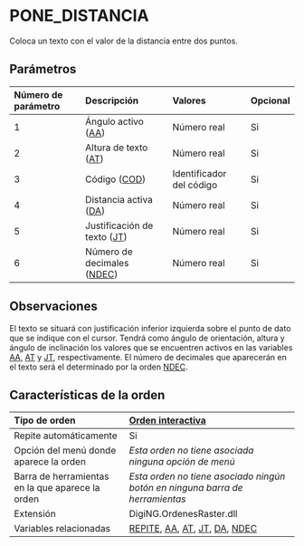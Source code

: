 # PONE\_DISTANCIA

Coloca un texto con el valor de la distancia entre dos puntos.

## Parámetros

| Número de parámetro | Descripción | Valores | Opcional |
| :--- | :--- | :--- | :--- |
| 1 | Ángulo activo \([AA](AA.html)\) | Número real | Si |
| 2 | Altura de texto \([AT](AT.html)\) | Número real | Si |
| 3 | Código \([COD](COD.html)\) | Identificador del código | Si |
| 4 | Distancia activa \([DA](DA.html)\) | Número real | Si |
| 5 | Justificación de texto \([JT](JT.html)\) | Número real | Si |
| 6 | Número de decimales \([NDEC](NDEC.html)\) | Número real | Si |

## Observaciones

El texto se situará con justificación inferior izquierda sobre el punto de dato que se indique con el cursor. Tendrá como ángulo de orientación, altura y ángulo de inclinación los valores que se encuentren activos en las variables [AA](AA.html), [AT](AT.html) y [JT](JT.html), respectivamente. El número de decimales que aparecerán en el texto será el determinado por la orden [NDEC](NDEC.html).

## Características de la orden

| Tipo de orden | [Orden interactiva]() |
| :--- | :--- |
| Repite automáticamente | Si |
| Opción del menú donde aparece la orden | _Esta orden no tiene asociada ninguna opción de menú_ |
| Barra de herramientas en la que aparece la orden | _Esta orden no tiene asociado ningún botón en ninguna barra de herramientas_ |
| Extensión | DigiNG.OrdenesRaster.dll |
| Variables relacionadas | [REPITE](REPITE.html), [AA](AA.html), [AT](AT.html), [JT](JT.html), [DA](DA.html), [NDEC](NDEC.html) |

